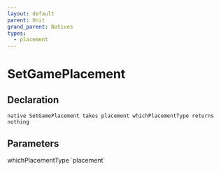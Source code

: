 ```yaml
---
layout: default
parent: Unit
grand_parent: Natives
types:
  - placement
---
```


# SetGamePlacement

## Declaration

```
native SetGamePlacement takes placement whichPlacementType returns nothing
```

## Parameters
<dl>
  <dt>whichPlacementType `placement`</dt>
  <dd></dd>
</dl>